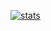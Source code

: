 [![stats](https://github-readme-stats.vercel.app/api?username=masterZSH&show_icons=true&theme=grovbox)]()
